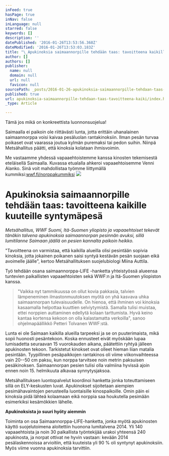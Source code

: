 ```yaml
---
inFeed: true
hasPage: true
inNav: false
inLanguage: null
starred: false
keywords: []
description: ''
datePublished: '2016-01-26T13:53:56.368Z'
dateModified: '2016-01-26T13:53:03.183Z'
title: "\_Apukinoksia saimaannorpille tehdään taas: tavoitteena kaikille kuuteille syntymäpesä"
author: []
authors: []
publisher:
  name: null
  domain: null
  url: null
  favicon: null
sourcePath: _posts/2016-01-26-apukinoksia-saimaannorpille-tehdaan-taas-tavoitteena-kaiki.md
published: true
url: apukinoksia-saimaannorpille-tehdaan-taas-tavoitteena-kaiki/index.html
_type: Article

---
```

Tämä jos mikä on konkreettista luonnonsuojelua!

Saimaalla ei paikoin ole riittävästi lunta, jotta erittäin uhanalainen saimaannorppa voisi kaivaa pesäluolan rantakinoksiin. Ilman pesän turvaa poikaset ovat vaarassa joutua kylmän puremaksi tai pedon suihin. Niinpä Metsähallitus päätti, että kinoksia kolataan ihmisvoimin.

Me vastaamme yhdessä vapaaehtoistemme kanssa kinosten tekemisestä eteläisellä Saimaalla. Kuvassa etualalla ahkeroi vapaaehtoisemme Venni Alanko. Sinä voit mahdollistaa työmme liittymällä kummiksi:[wwf.fi/norppakummiksi][0]
![](https://the-grid-user-content.s3-us-west-2.amazonaws.com/f19e8ff8-45fd-43de-8886-fea5494b2df8.jpg)

# Apukinoksia saimaannorpille tehdään taas: tavoitteena kaikille kuuteille syntymäpesä

_Metsähallitus, WWF Suomi, Itä-Suomen yliopisto ja vapaaehtoiset tekevät tänäkin talvena apukinoksia saimaannorpan pesinnän avuksi, sillä lumitilanne Saimaan jäällä on pesien kannalta paikoin heikko._

"Tavoitteena on varmistaa, että kaikilla alueilla olisi pesintään sopivia kinoksia, jotta jokainen poikanen saisi syntyä kestävän pesän suojaan eikä avoimelle jäälle", kertoo Metsähallituksen suojelubiologi Miina Auttila.

Työ tehdään osana saimaannorppa-LIFE -hanketta yhteistyössä alueensa tuntevien paikallisten vapaaehtoisten sekä WWF:n ja Itä-Suomen yliopiston kanssa.

> "Vaikka nyt tammikuussa on ollut kovia pakkasia, talvien lämpeneminen ilmastonmuutoksen myötä on yhä kasvava uhka saimaannorpan tulevaisuudelle. On hienoa, että ihminen voi kinoksia kasaamalla helpottaa kuuttien selviytymistä. Samalla tulisi muistaa, ettei norppien auttaminen edellytä kolaan tarttumista. Hyvä keino kantaa kortensa kekoon on olla kalastamatta verkoilla", sanoo ohjelmapäällikkö Petteri Tolvanen WWF:stä.

Lunta ei ole Saimaan kaikilla alueilla tarpeeksi ja se on puuterimaista, mikä sopii huonosti pesäntekoon. Koska ennusteet eivät myöskään lupaa lumisadetta seuraavan 15 vuorokauden aikana, päätettiin ryhtyä jälleen apukinosten tekoon. Tarkistetut kinokset ovat olleet hieman liian matalia pesintään. Tyypillinen pesäpaikkojen rantakinos oli viime viikonvaihteessa vain 20--50 cm paksu, kun norppa tarvitsee noin metrin paksuisen pesäkinoksen. Saimaannorpan pesien tulisi olla valmiina hyvissä ajoin ennen noin 15\. helmikuuta alkavaa synnytysjaksoa.

Metsähallituksen luontopalvelut koordinoi hanketta jonka toteuttamiseen sillä on ELY-keskusten luvat. Apukinokset sijoitetaan aiempien pesimähavaintojen perusteella luontaisille kinospaikoille. Omin päin ei kinoksia pidä lähteä kolaamaan eikä norppia saa houkutella pesimään esimerkiksi kesämökkien lähelle. 

**Apukinoksista jo suuri hyöty aiemmin**

Toiminta on osa Saimaannorppa-LIFE-hanketta, jonka myötä apukinosten käyttö suojelutoimena aloitettiin huonona lumitalvena 2014\. Yli 140 vapaaehtoista ja noin 30 palkallista työntekijää urakoi yhteensä 240 apukinosta, ja norpat ottivat ne hyvin vastaan: kevään 2014 pesälaskennoissa arvioitiin, että kuuteista yli 90 % oli syntynyt apukinoksiin. Myös viime vuonna apukinoksia tarvittiin.

[0]: http://l.facebook.com/l.php?u=http%3A%2F%2Fwwf.fi%2Fnorppakummiksi&h=kAQFtZLOrAQEDNIhVGF5GbTu1uyvpR5q8vCD9_JXn4M49iQ&enc=AZOqsnqi78S8wZJDpl6reJkuwFXTlSVT1GxGW-FraK3zh2LWvNmHVoAkSeLHuwKsbQ1CIhqykcYLyUqB8u5OdYe13hEUB3tVFtBe6WK9OP9WKHlaXmIY81kDh4dDRlB8CII0z2noPIQV8ilD2DM65dfVN8wIeTmxvofiGtvWBqDOjxgVTvBEXO62tg5SaGz3eKgu5_0davRyYgpPY_Cf1v68&s=1